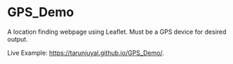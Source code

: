# GPS_Demo
A location finding webpage using Leaflet.
Must be a GPS device for desired output. 

Live Example: https://tarunjuyal.github.io/GPS_Demo/.
